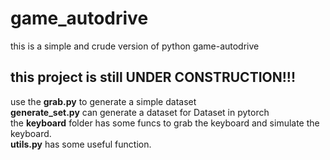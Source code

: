 # game_autodrive
this is a simple and crude version of python game-autodrive
## this project is still UNDER CONSTRUCTION!!!

use the **grab.py** to generate a simple dataset  
**generate_set.py** can generate a dataset for Dataset in pytorch  
the **keyboard** folder has some funcs to grab the keyboard and simulate the keyboard.  
**utils.py** has some useful function.
